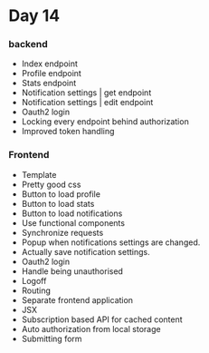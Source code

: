 # Day 14

### backend
- Index endpoint
- Profile endpoint
- Stats endpoint
- Notification settings | get endpoint
- Notification settings | edit endpoint
- Oauth2 login
- Locking every endpoint behind authorization
- Improved token handling

### Frontend
- Template
- Pretty good css
- Button to load profile
- Button to load stats
- Button to load notifications
- Use functional components
- Synchronize requests
- Popup when notifications settings are changed.
- Actually save notification settings.
- Oauth2 login
- Handle being unauthorised
- Logoff
- Routing
- Separate frontend application
- JSX
- Subscription based API for cached content
- Auto authorization from local storage
- Submitting form
